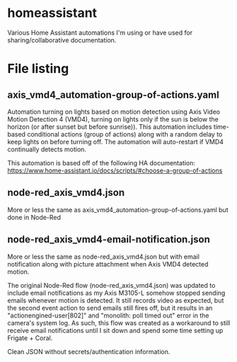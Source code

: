 # homeassistant
Various Home Assistant automations I'm using or have used for sharing/collaborative documentation.

# File listing

## axis_vmd4_automation-group-of-actions.yaml
Automation turning on lights based on motion detection using Axis Video Motion Detection 4 (VMD4), turning on lights only if the sun is below the horizon (or after sunset but before sunrise)). This automation includes time-based conditional actions (group of actions) along with a random delay to keep lights on before turning off. The automation will auto-restart if VMD4 continually detects motion.

This automation is based off of the following HA documentation: https://www.home-assistant.io/docs/scripts/#choose-a-group-of-actions

## node-red_axis_vmd4.json
More or less the same as axis_vmd4_automation-group-of-actions.yaml but done in Node-Red

## node-red_axis_vmd4-email-notification.json
More or less the same as node-red_axis_vmd4.json but with email notification along with picture attachment when Axis VMD4 detected motion. 

The original Node-Red flow (node-red_axis_vmd4.json) was updated to include email notifications as my Axis M3105-L somehow stopped sending emails whenever motion is detected. It still records video as expected, but the second event action to send emails still fires off, but it results in an "actionengined-user[802]" and "monolith: poll timed out" error in the camera's system log. As such, this flow was created as a workaround to still receive email notifications until I sit down and spend some time setting up Frigate + Coral.

Clean JSON without secrets/authentication information.
